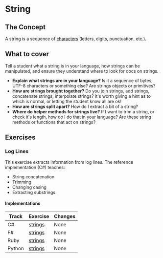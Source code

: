 # String

## The Concept

A string is a sequence of [characters][type-char] (letters, digits, punctuation, etc.).

## What to cover

Tell a student what a string is in your language, how strings can be manipulated, and ensure they understand where to look for docs on strings.

- **Explain what strings are in your language?** Is it a sequence of bytes, UTF-8 characters or something else? Are strings objects or primitives?
- **How are strings brought together?** Do you join strings, add strings, concatenate strings, interpolate strings? It's worth giving a hint as to which is normal, or letting the student know all are ok!
- **How are strings split apart?** How do I extract a bit of a string?
- **Where do helper methods for strings live?** If I want to trim a string, or check it's length, how do I do that in your language? Are these string methods or functions that act on strings?

## Exercises

### Log Lines

This exercise extracts information from log lines. The reference implementation (C#) teaches:

- String concatenation
- Trimming
- Changing casing
- Extracting substrings

#### Implementations

| Track | Exercise                         | Changes |
| ----- | -------------------------------- | ------- |
| C#    | [strings][implementation-csharp] | None    |
| F#    | [strings][implementation-fsharp] | None    |
| Ruby  | [strings][implementation-ruby]   | None    |
| Python| [strings][implementation-python] | None    |

[type-char]: ./char.md
[implementation-csharp]: ../../languages/csharp/exercises/concept/strings/.docs/introduction.md
[implementation-fsharp]: ../../languages/fsharp/exercises/concept/strings/.docs/introduction.md
[implementation-ruby]: ../../languages/ruby/exercises/concept/strings/.docs/introduction.md
[implementation-python]: ../../languages/python/exercises/concept/strings/.docs/introduction.md

